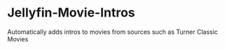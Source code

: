 # Jellyfin-Movie-Intros
Automatically adds intros to movies from sources such as Turner Classic Movies
